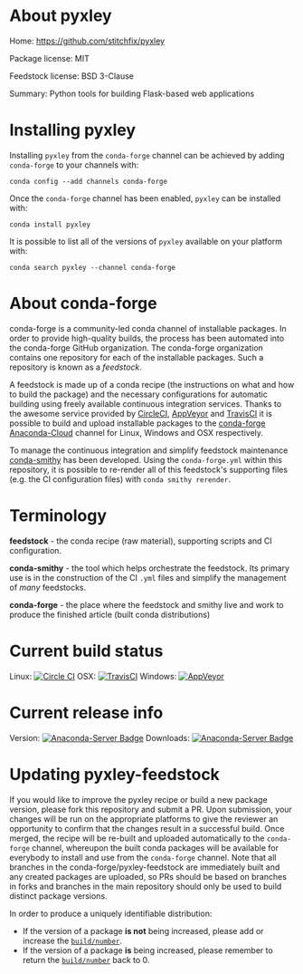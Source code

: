 About pyxley
============

Home: https://github.com/stitchfix/pyxley

Package license: MIT

Feedstock license: BSD 3-Clause

Summary: Python tools for building Flask-based web applications



Installing pyxley
=================

Installing `pyxley` from the `conda-forge` channel can be achieved by adding `conda-forge` to your channels with:

```
conda config --add channels conda-forge
```

Once the `conda-forge` channel has been enabled, `pyxley` can be installed with:

```
conda install pyxley
```

It is possible to list all of the versions of `pyxley` available on your platform with:

```
conda search pyxley --channel conda-forge
```



About conda-forge
=================

conda-forge is a community-led conda channel of installable packages.
In order to provide high-quality builds, the process has been automated into the
conda-forge GitHub organization. The conda-forge organization contains one repository
for each of the installable packages. Such a repository is known as a *feedstock*.

A feedstock is made up of a conda recipe (the instructions on what and how to build
the package) and the necessary configurations for automatic building using freely
available continuous integration services. Thanks to the awesome service provided by
[CircleCI](https://circleci.com/), [AppVeyor](http://www.appveyor.com/)
and [TravisCI](https://travis-ci.org/) it is possible to build and upload installable
packages to the [conda-forge](https://anaconda.org/conda-forge)
[Anaconda-Cloud](http://docs.anaconda.org/) channel for Linux, Windows and OSX respectively.

To manage the continuous integration and simplify feedstock maintenance
[conda-smithy](http://github.com/conda-forge/conda-smithy) has been developed.
Using the ``conda-forge.yml`` within this repository, it is possible to re-render all of
this feedstock's supporting files (e.g. the CI configuration files) with ``conda smithy rerender``.


Terminology
===========

**feedstock** - the conda recipe (raw material), supporting scripts and CI configuration.

**conda-smithy** - the tool which helps orchestrate the feedstock.
                   Its primary use is in the construction of the CI ``.yml`` files
                   and simplify the management of *many* feedstocks.

**conda-forge** - the place where the feedstock and smithy live and work to
                  produce the finished article (built conda distributions)

Current build status
====================

Linux: [![Circle CI](https://circleci.com/gh/conda-forge/pyxley-feedstock.svg?style=shield)](https://circleci.com/gh/conda-forge/pyxley-feedstock)
OSX: [![TravisCI](https://travis-ci.org/conda-forge/pyxley-feedstock.svg?branch=master)](https://travis-ci.org/conda-forge/pyxley-feedstock)
Windows: [![AppVeyor](https://ci.appveyor.com/api/projects/status/github/conda-forge/pyxley-feedstock?svg=True)](https://ci.appveyor.com/project/conda-forge/pyxley-feedstock/branch/master)

Current release info
====================
Version: [![Anaconda-Server Badge](https://anaconda.org/conda-forge/pyxley/badges/version.svg)](https://anaconda.org/conda-forge/pyxley)
Downloads: [![Anaconda-Server Badge](https://anaconda.org/conda-forge/pyxley/badges/downloads.svg)](https://anaconda.org/conda-forge/pyxley)


Updating pyxley-feedstock
=========================

If you would like to improve the pyxley recipe or build a new
package version, please fork this repository and submit a PR. Upon submission,
your changes will be run on the appropriate platforms to give the reviewer an
opportunity to confirm that the changes result in a successful build. Once
merged, the recipe will be re-built and uploaded automatically to the
`conda-forge` channel, whereupon the built conda packages will be available for
everybody to install and use from the `conda-forge` channel.
Note that all branches in the conda-forge/pyxley-feedstock are
immediately built and any created packages are uploaded, so PRs should be based
on branches in forks and branches in the main repository should only be used to
build distinct package versions.

In order to produce a uniquely identifiable distribution:
 * If the version of a package **is not** being increased, please add or increase
   the [``build/number``](http://conda.pydata.org/docs/building/meta-yaml.html#build-number-and-string).
 * If the version of a package **is** being increased, please remember to return
   the [``build/number``](http://conda.pydata.org/docs/building/meta-yaml.html#build-number-and-string)
   back to 0.

